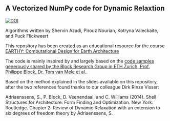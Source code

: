 ## A Vectorized NumPy code for Dynamic Relaxtion

[![DOI](https://zenodo.org/badge/210559564.svg)](https://zenodo.org/badge/latestdoi/210559564)

Algorithms written by Shervin Azadi, Pirouz Nourian, Kotryna Valeckaite, and Puck Flickweert

This repository has been created as an educational resource for the course [EARTHY: Computational Design for Earth Architecture](https://studiegids.tudelft.nl/a101_displayCourse.do?course_id=48987)

The code is mainly inspired by and largely based on the [code samples generously shared by the Block Research Group in ETH Zurich, Prof. Philippe Block, Dr. Tom van Mele et al.](http://block.arch.ethz.ch/blog/2014/07/dynamic-relaxation/).

Based on the method explained in the slides available on this repository, after the two references found thanks to our colleague Dirk Rinze Visser:

Adriaenssens, S., P. Block, D. Veenendaal, and C. Williams (2014). Shell Structures for Architecture: Form Finding and Optimization. New York: Routledge.
Chapter 2: Review of Dynamic Relaxation with an extension to six degrees of freedom theory by Adriaenssens, S.
